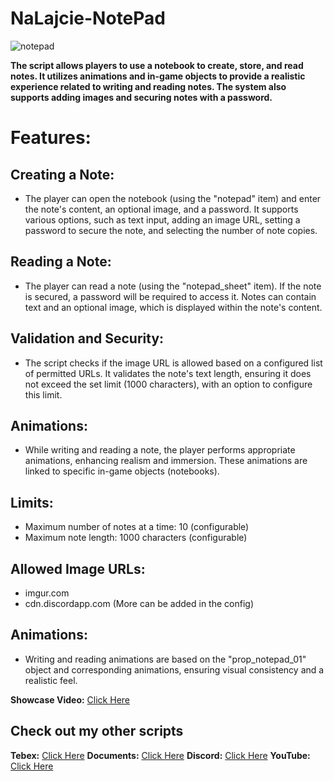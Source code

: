 # NaLajcie-NotePad

![notepad](https://github.com/user-attachments/assets/f28f4f0f-0e6a-4dc3-b362-138638ca9202)


**The script allows players to use a notebook to create, store, and read notes. It utilizes animations and in-game objects to provide a realistic experience related to writing and reading notes. The system also supports adding images and securing notes with a password.**

# Features:
## Creating a Note:
- The player can open the notebook (using the "notepad" item) and enter the note's content, an optional image, and a password.
It supports various options, such as text input, adding an image URL, setting a password to secure the note, and selecting the number of note copies.
## Reading a Note:
- The player can read a note (using the "notepad_sheet" item). If the note is secured, a password will be required to access it.
Notes can contain text and an optional image, which is displayed within the note's content.
## Validation and Security:
- The script checks if the image URL is allowed based on a configured list of permitted URLs.
It validates the note's text length, ensuring it does not exceed the set limit (1000 characters), with an option to configure this limit.
## Animations:
- While writing and reading a note, the player performs appropriate animations, enhancing realism and immersion.
These animations are linked to specific in-game objects (notebooks).
## Limits:
- Maximum number of notes at a time: 10 (configurable)
- Maximum note length: 1000 characters (configurable)
## Allowed Image URLs:
- imgur.com
- cdn.discordapp.com
(More can be added in the config)
## Animations:
- Writing and reading animations are based on the "prop_notepad_01" object and corresponding animations, ensuring visual consistency and a realistic feel.


**Showcase Video:** [Click Here ](https://www.youtube.com/watch?v=1hcTAReA758)

## Check out my other scripts
**Tebex:** [Click Here](https://nalajcie-shop.tebex.io/package/5996109)
**Documents:** [Click Here](https://nalajcie-store.gitbook.io/nalajcie-scripts)
**Discord:** [Click Here](https://discord.gg/7ebbY9FSwU)
**YouTube:** [Click Here](https://www.youtube.com/@NaaLajcie)
